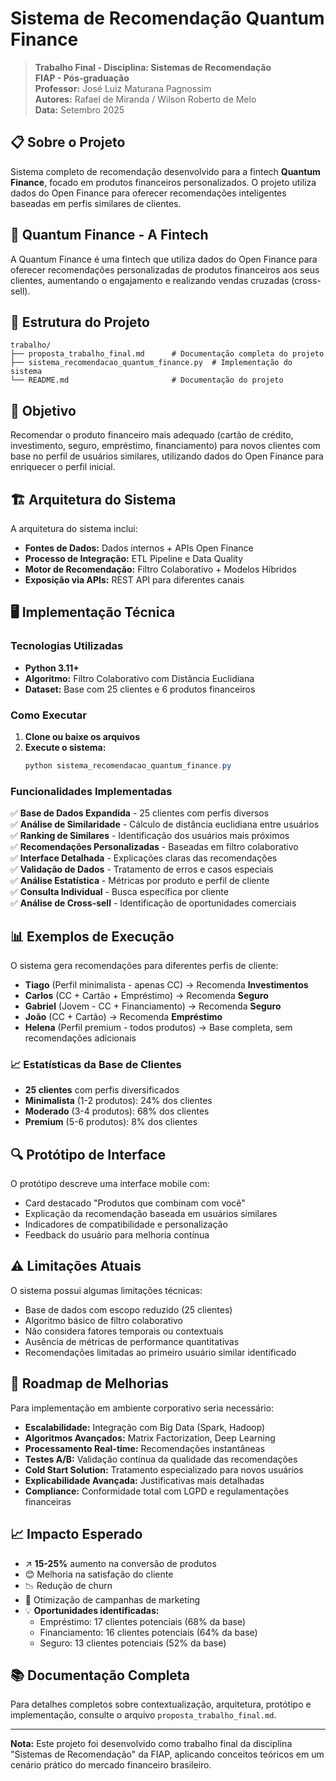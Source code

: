 # Sistema de Recomendação Quantum Finance

> **Trabalho Final - Disciplina: Sistemas de Recomendação**  
> **FIAP - Pós-graduação**  
> **Professor:** José Luiz Maturana Pagnossim  
> **Autores:** Rafael de Miranda / Wilson Roberto de Melo  
> **Data:** Setembro 2025

## 📋 Sobre o Projeto

Sistema completo de recomendação desenvolvido para a fintech **Quantum Finance**, focado em produtos financeiros personalizados. O projeto utiliza dados do Open Finance para oferecer recomendações inteligentes baseadas em perfis similares de clientes.

## 🏢 Quantum Finance - A Fintech

A Quantum Finance é uma fintech que utiliza dados do Open Finance para oferecer recomendações personalizadas de produtos financeiros aos seus clientes, aumentando o engajamento e realizando vendas cruzadas (cross-sell).

## 📁 Estrutura do Projeto

```
trabalho/
├── proposta_trabalho_final.md      # Documentação completa do projeto
├── sistema_recomendacao_quantum_finance.py  # Implementação do sistema
└── README.md                       # Documentação do projeto
```

## 🎯 Objetivo

Recomendar o produto financeiro mais adequado (cartão de crédito, investimento, seguro, empréstimo, financiamento) para novos clientes com base no perfil de usuários similares, utilizando dados do Open Finance para enriquecer o perfil inicial.

## 🏗️ Arquitetura do Sistema

A arquitetura do sistema inclui:

- **Fontes de Dados:** Dados internos + APIs Open Finance
- **Processo de Integração:** ETL Pipeline e Data Quality
- **Motor de Recomendação:** Filtro Colaborativo + Modelos Híbridos
- **Exposição via APIs:** REST API para diferentes canais

## 🖥️ Implementação Técnica

### Tecnologias Utilizadas
- **Python 3.11+**
- **Algoritmo:** Filtro Colaborativo com Distância Euclidiana
- **Dataset:** Base com 25 clientes e 6 produtos financeiros

### Como Executar

1. **Clone ou baixe os arquivos**
2. **Execute o sistema:**
   ```powershell
   python sistema_recomendacao_quantum_finance.py
   ```

### Funcionalidades Implementadas

✅ **Base de Dados Expandida** - 25 clientes com perfis diversos  
✅ **Análise de Similaridade** - Cálculo de distância euclidiana entre usuários  
✅ **Ranking de Similares** - Identificação dos usuários mais próximos  
✅ **Recomendações Personalizadas** - Baseadas em filtro colaborativo  
✅ **Interface Detalhada** - Explicações claras das recomendações  
✅ **Validação de Dados** - Tratamento de erros e casos especiais  
✅ **Análise Estatística** - Métricas por produto e perfil de cliente  
✅ **Consulta Individual** - Busca específica por cliente  
✅ **Análise de Cross-sell** - Identificação de oportunidades comerciais  

## 📊 Exemplos de Execução

O sistema gera recomendações para diferentes perfis de cliente:

- **Tiago** (Perfil minimalista - apenas CC) → Recomenda **Investimentos**
- **Carlos** (CC + Cartão + Empréstimo) → Recomenda **Seguro**  
- **Gabriel** (Jovem - CC + Financiamento) → Recomenda **Seguro**
- **João** (CC + Cartão) → Recomenda **Empréstimo**
- **Helena** (Perfil premium - todos produtos) → Base completa, sem recomendações adicionais

### 📈 Estatísticas da Base de Clientes
- **25 clientes** com perfis diversificados
- **Minimalista** (1-2 produtos): 24% dos clientes
- **Moderado** (3-4 produtos): 68% dos clientes  
- **Premium** (5-6 produtos): 8% dos clientes

## 🔍 Protótipo de Interface

O protótipo descreve uma interface mobile com:
- Card destacado "Produtos que combinam com você"
- Explicação da recomendação baseada em usuários similares
- Indicadores de compatibilidade e personalização
- Feedback do usuário para melhoria contínua

## ⚠️ Limitações Atuais

O sistema possui algumas limitações técnicas:
- Base de dados com escopo reduzido (25 clientes)
- Algoritmo básico de filtro colaborativo
- Não considera fatores temporais ou contextuais
- Ausência de métricas de performance quantitativas
- Recomendações limitadas ao primeiro usuário similar identificado

## 🚀 Roadmap de Melhorias

Para implementação em ambiente corporativo seria necessário:
- **Escalabilidade:** Integração com Big Data (Spark, Hadoop)
- **Algoritmos Avançados:** Matrix Factorization, Deep Learning
- **Processamento Real-time:** Recomendações instantâneas
- **Testes A/B:** Validação contínua da qualidade das recomendações
- **Cold Start Solution:** Tratamento especializado para novos usuários
- **Explicabilidade Avançada:** Justificativas mais detalhadas
- **Compliance:** Conformidade total com LGPD e regulamentações financeiras

## 📈 Impacto Esperado

- ↗️ **15-25%** aumento na conversão de produtos
- 😊 Melhoria na satisfação do cliente
- 📉 Redução de churn
- 🎯 Otimização de campanhas de marketing
- 💡 **Oportunidades identificadas:**
  - Empréstimo: 17 clientes potenciais (68% da base)
  - Financiamento: 16 clientes potenciais (64% da base)
  - Seguro: 13 clientes potenciais (52% da base)

## 📚 Documentação Completa

Para detalhes completos sobre contextualização, arquitetura, protótipo e implementação, consulte o arquivo `proposta_trabalho_final.md`.

---

**Nota:** Este projeto foi desenvolvido como trabalho final da disciplina "Sistemas de Recomendação" da FIAP, aplicando conceitos teóricos em um cenário prático do mercado financeiro brasileiro.
